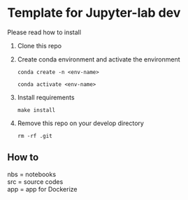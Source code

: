 # Template for Jupyter-lab dev
Please read how to install

1. Clone this repo
2. Create conda environment and activate the environment

    ```conda create -n <env-name>```
    
    ```conda activate <env-name>```

3. Install requirements

    ```make install```

4. Remove this repo on your develop directory

    ```rm -rf .git```

## How to
nbs = notebooks\
src = source codes\
app = app for Dockerize
